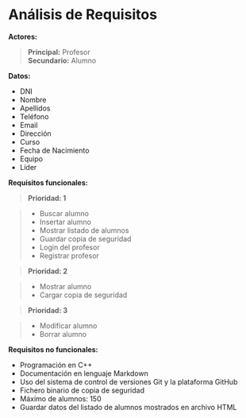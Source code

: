 # Análisis de Requisitos

**Actores:**

>**Principal:** Profesor   
>**Secundario:** Alumno

**Datos:**

* DNI
* Nombre
* Apellidos
* Teléfono
* Email
* Dirección
* Curso
* Fecha de Nacimiento
* Equipo
* Líder

**Requisitos funcionales:**

>**Prioridad: 1**

>* Buscar alumno
>* Insertar alumno
>* Mostrar listado de alumnos
>* Guardar copia de seguridad
>* Login del profesor
>* Registrar profesor

>**Prioridad: 2**

>* Mostrar alumno
>* Cargar copia de seguridad

>**Prioridad: 3**

>* Modificar alumno
>* Borrar alumno
  

**Requisitos no funcionales:**

* Programación en C++
* Documentación en lenguaje Markdown
* Uso del sistema de control de versiones Git y la plataforma GitHub
* Fichero binario de copia de seguridad
* Máximo de alumnos: 150
* Guardar datos del listado de alumnos mostrados en archivo HTML
